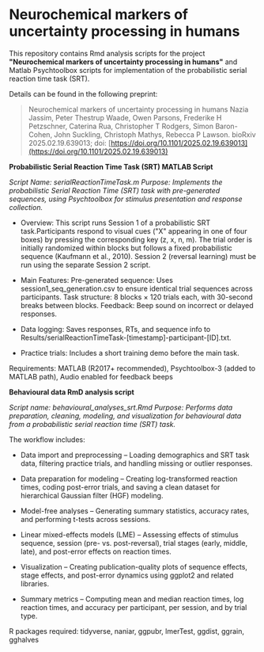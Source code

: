 # Neurochemical markers of uncertainty processing in humans
This repository contains Rmd analysis scripts for the project **"Neurochemical markers of uncertainty processing in humans"** and Matlab Psychtoolbox scripts for implementation of the probabilistic serial reaction time task (SRT). 

Details can be found in the following preprint:
> Neurochemical markers of uncertainty processing in humans
Nazia Jassim, Peter Thestrup Waade, Owen Parsons, Frederike H Petzschner, Caterina Rua, Christopher T Rodgers, Simon Baron-Cohen, John Suckling, Christoph Mathys, Rebecca P Lawson. bioRxiv 2025.02.19.639013; doi: [https://doi.org/10.1101/2025.02.19.639013](https://doi.org/10.1101/2025.02.19.639013)


**Probabilistic Serial Reaction Time Task (SRT) MATLAB Script**

_Script Name: serialReactionTimeTask.m_
_Purpose: Implements the probabilistic Serial Reaction Time (SRT) task with pre-generated sequences, using Psychtoolbox for stimulus presentation and response collection._

* Overview: This script runs Session 1 of a probabilistic SRT task.Participants respond to visual cues ("X" appearing in one of four boxes) by pressing the corresponding key (z, x, n, m). The trial order is initially randomized within blocks but follows a fixed probabilistic sequence (Kaufmann et al., 2010). Session 2 (reversal learning) must be run using the separate Session 2 script.

* Main Features: 
Pre-generated sequence: Uses session1_seq_generation.csv to ensure identical trial sequences across participants.
Task structure: 8 blocks × 120 trials each, with 30-second breaks between blocks.
Feedback: Beep sound on incorrect or delayed responses.

* Data logging: Saves responses, RTs, and sequence info to Results/serialReactionTimeTask-[timestamp]-participant-[ID].txt.

* Practice trials: Includes a short training demo before the main task.

Requirements:  MATLAB (R2017+ recommended), Psychtoolbox-3 (added to MATLAB path), Audio enabled for feedback beeps

**Behavioural data RmD analysis script**

_Script name: behavioural_analyses_srt.Rmd_
_Purpose: Performs data preparation, cleaning, modeling, and visualization for behavioural data from a probabilistic serial reaction time (SRT) task._ 

The workflow includes:

* Data import and preprocessing – Loading demographics and SRT task data, filtering practice trials, and handling missing or outlier responses.

* Data preparation for modeling – Creating log-transformed reaction times, coding post-error trials, and saving a clean dataset for hierarchical Gaussian filter (HGF) modeling.

* Model-free analyses – Generating summary statistics, accuracy rates, and performing t-tests across sessions.

* Linear mixed-effects models (LME) – Assessing effects of stimulus sequence, session (pre- vs. post-reversal), trial stages (early, middle, late), and post-error effects on reaction times.

* Visualization – Creating publication-quality plots of sequence effects, stage effects, and post-error dynamics using ggplot2 and related libraries.

* Summary metrics – Computing mean and median reaction times, log reaction times, and accuracy per participant, per session, and by trial type.

R packages required: tidyverse, naniar, ggpubr, lmerTest, ggdist, ggrain, gghalves
